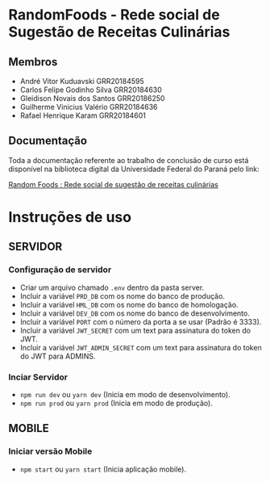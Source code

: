 # RandomFoods - Rede social de Sugestão de Receitas Culinárias
## Membros
  - André Vitor Kuduavski GRR20184595
  - Carlos Felipe Godinho Silva GRR20184630
  - Gleidison Novais dos Santos GRR20186250
  - Guilherme Vinicius Valério GRR20184636
  - Rafael Henrique Karam GRR20184601

## Documentação
Toda a documentação referente ao trabalho de conclusão de curso está disponível na biblioteca digital da Universidade Federal do Paraná pelo link:

[Random Foods : Rede social de sugestão de receitas culinárias](https://acervodigital.ufpr.br/handle/1884/71966)

# Instruções de uso
## SERVIDOR
### Configuração de servidor
  - Criar um arquivo chamado `.env` dentro da pasta server.
  - Incluir a variável `PRD_DB` com os nome do banco de produção.
  - Incluir a variável `HML_DB` com os nome do banco de homologação.
  - Incluir a variável `DEV_DB` com os nome do banco de desenvolvimento.
  - Incluir a variável `PORT` com o número da porta a se usar (Padrão é 3333).
  - Incluir a variável `JWT_SECRET` com um text para assinatura do token do JWT.
  - Incluir a variável `JWT_ADMIN_SECRET` com um text para assinatura do token do JWT para ADMINS.
### Inciar Servidor
  - `npm run dev` ou `yarn dev` (Inicia em modo de desenvolvimento).
  - `npm run prod` ou `yarn prod` (Inicia em modo de produção).

## MOBILE
### Iniciar versão Mobile
  - `npm start` ou `yarn start` (Inicia aplicação mobile).
